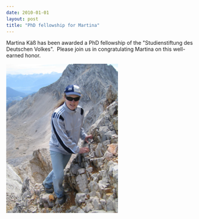 ```yaml
---
date: 2010-01-01
layout: post
title: "PhD fellowship for Martina"
---
```


Martina Käß has been awarded a PhD fellowship of the "Studienstiftung des Deutschen Volkes".    Please join us in congratulating Martina on this well-earned honor.

![Martina](/assets/img/MartinaKaess_news.jpg)